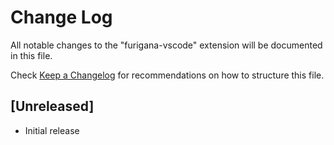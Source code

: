 # Change Log

All notable changes to the "furigana-vscode" extension will be documented in this file.

Check [Keep a Changelog](http://keepachangelog.com/) for recommendations on how to structure this file.

## [Unreleased]

- Initial release